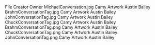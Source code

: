 File                        Creator             Owner
MichaelConversation.jpg     Camy Artwork        Austin Bailey
BrahmConversationTag.jpg    Camy Artwork        Austin Bailey
JohnConversationTag.jpg     Camy Artwork        Austin Bailey
ChuckConversationTag.jpg    Camy Artwork        Austin Bailey
BrahmConversationTag.png    Camy Artwork        Austin Bailey
ChuckConversationTag.png    Camy Artwork        Austin Bailey
JohnConversationTag.png     Camy Artwork        Austin Bailey
